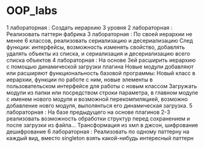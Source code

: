 # OOP_labs

1 лабораторная : Создать иерархию 3 уровня
2 лабораторная : Реализовать паттерн фабрика
3 лабораторная : По своей иерархии не менее 6 классов, реализовать сериализацию и десериализацию
След функции: интерфейсы,  возможность изменять свойство, добавлять удалять объекты из списка, и 
сериализация и десериализацию всего списка объектов
4 лабораторная : На основе 3ей расширить иерархию с помощью динамической загрузки плагина
Новые модули добавляют или расширяют функциональность базовой программы: Новый класс в иерархии, 
функции по работе с ним, новые элементы в пользовательском интерфейсе для работы с новым классом
Загружать модули из папки или посредством строки параметра, в главном модуле с именем нового 
модуля и возможной перекомпиляцией, возможно добавление новго модуля, выполянться его 
динамическая загрузка.
5 лабораторная : На базе предыдущего на основе плагинов 2-3 реализовать возможность обработки 
структур перед сохранением и после загрузки из файла... Трансформация из хмл в джсон, 
шифрование дешифрование
6 лабораторная : Реализовать по одному паттерну на каждый вид, вместо singleton взять 
какой-нибудь интересный паттерн

